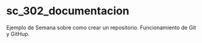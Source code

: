 # sc_302_documentacion
Ejemplo de Semana sobre como crear un repositorio. Funcionamiento de Git y GitHup.
